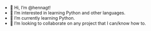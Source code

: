 - 👋 Hi, I’m @hennagt!
- 👀 I’m interested in learning Python and other languages.
- 🌱 I’m currently learning Python.
- 💞️ I’m looking to collaborate on any project that I can/know how to.

<!---
hennagt/hennagt is a ✨ special ✨ repository because its `README.md` (this file) appears on your GitHub profile.
You can click the Preview link to take a look at your changes.
--->
